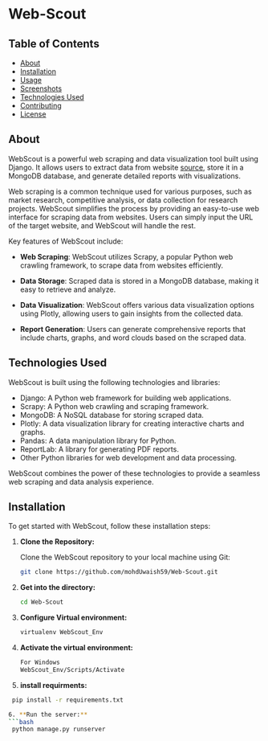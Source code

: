 # Web-Scout

## Table of Contents

- [About](#about)
- [Installation](#installation)
- [Usage](#usage)
- [Screenshots](#screenshots)
- [Technologies Used](#technologies-used)
- [Contributing](#contributing)
- [License](#license)

## About
WebScout is a powerful web scraping and data visualization tool built using Django. It allows users to extract data from website [source](https://books.toscrape.com/index.html), store it in a MongoDB database, and generate detailed reports with visualizations.

Web scraping is a common technique used for various purposes, such as market research, competitive analysis, or data collection for research projects. WebScout simplifies the process by providing an easy-to-use web interface for scraping data from websites. Users can simply input the URL of the target website, and WebScout will handle the rest.

Key features of WebScout include:

- **Web Scraping**: WebScout utilizes Scrapy, a popular Python web crawling framework, to scrape data from websites efficiently.

- **Data Storage**: Scraped data is stored in a MongoDB database, making it easy to retrieve and analyze.

- **Data Visualization**: WebScout offers various data visualization options using Plotly, allowing users to gain insights from the collected data.

- **Report Generation**: Users can generate comprehensive reports that include charts, graphs, and word clouds based on the scraped data.

## Technologies Used

WebScout is built using the following technologies and libraries:

- Django: A Python web framework for building web applications.
- Scrapy: A Python web crawling and scraping framework.
- MongoDB: A NoSQL database for storing scraped data.
- Plotly: A data visualization library for creating interactive charts and graphs.
- Pandas: A data manipulation library for Python.
- ReportLab: A library for generating PDF reports.
- Other Python libraries for web development and data processing.

WebScout combines the power of these technologies to provide a seamless web scraping and data analysis experience.
## Installation

To get started with WebScout, follow these installation steps:

1. **Clone the Repository:**

   Clone the WebScout repository to your local machine using Git:

   ```bash
   git clone https://github.com/mohdUwaish59/Web-Scout.git
2. **Get into the directory:**
   ```bash
   cd Web-Scout
3. **Configure Virtual environment:**
   ```bash
   virtualenv WebScout_Env
4. **Activate the virtual environment:**
   ```bash
   For Windows
   WebScout_Env/Scripts/Activate
5. **install requirments:**
  ```bash
   pip install -r requirements.txt

6. **Run the server:**
  ```bash
   python manage.py runserver
